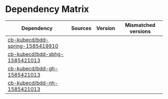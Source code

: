 # Dependency Matrix

Dependency | Sources | Version | Mismatched versions
---------- | ------- | ------- | -------------------
[cb-kubecd/bdd-spring-1585419910](https://github.com/cb-kubecd/bdd-spring-1585419910.git) |  | []() | 
[cb-kubecd/bdd-sbhg-1585421013](https://github.com/cb-kubecd/bdd-sbhg-1585421013.git) |  | []() | 
[cb-kubecd/bdd-gh-1585421013](https://github.com/cb-kubecd/bdd-gh-1585421013.git) |  | []() | 
[cb-kubecd/bdd-nh-1585421013](https://github.com/cb-kubecd/bdd-nh-1585421013.git) |  | []() | 

